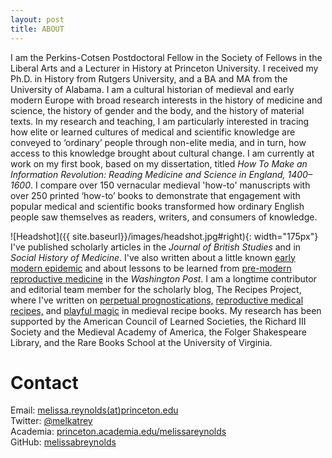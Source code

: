 ```yaml
---
layout: post
title: ABOUT
---
```


I am the Perkins-Cotsen Postdoctoral Fellow in the Society of Fellows in
the Liberal Arts and a Lecturer in History at Princeton University. I received my Ph.D. 
in History from Rutgers University, and a BA and MA from the University of Alabama. I am 
a cultural historian of medieval and early modern Europe with broad research interests in the 
history of medicine and science, the history of gender and the body, and the history of 
material texts. In my research and teaching, I am particularly interested in 
tracing how elite or learned cultures of medical and scientific knowledge are conveyed 
to ‘ordinary’ people through non-elite media, and in turn, how access to this knowledge
brought about cultural change. I am currently at work on my first book, based on my
dissertation, titled _How To Make an Information Revolution: Reading Medicine and Science 
in England, 1400–1600_. I compare over 150 vernacular medieval 'how-to' manuscripts 
with over 250 printed ‘how-to’ books to demonstrate that engagement 
with popular medical and scientific books transformed how ordinary English people saw 
themselves as readers, writers, and consumers of knowledge. 

![Headshot]({{ site.baseurl}}/images/headshot.jpg#right){: width="175px"} 
I've published scholarly articles in the _Journal of British Studies_ and in _Social History of Medicine_. I've also written
about a little known [early modern epidemic](https://www.washingtonpost.com/outlook/2020/03/18/communication-failures-pandemic-can-be-catastrophic/) 
and about lessons to be learned from [pre-modern reproductive medicine](https://www.washingtonpost.com/outlook/2019/05/09/key-lowering-americas-high-rates-maternal-mortality/) in the _Washington Post_. 
I am a longtime contributor and editorial team member for the scholarly blog, The Recipes Project,
where I've written on [perpetual prognostications,](https://recipes.hypotheses.org/17522)
[reproductive medical recipes,](https://recipes.hypotheses.org/15134) and [playful magic](https://recipes.hypotheses.org/14220) in medieval recipe books. 
My research has been supported by the American Council of Learned Societies, the Richard III Society and the Medieval 
Academy of America, the Folger Shakespeare Library, and the Rare Books School at the 
University of Virginia. 



# Contact

Email: [melissa.reynolds(at)princeton.edu](mailto:melissa.reynolds@princeton.edu)  
Twitter: [@melkatrey](http://www.twitter.com/melkatrey)  
Academia: [princeton.academia.edu/melissareynolds](https://princeton.academia.edu/MelissaReynolds)  
GitHub: [melissabreynolds](https://www.github.com/melissabreynolds)  
